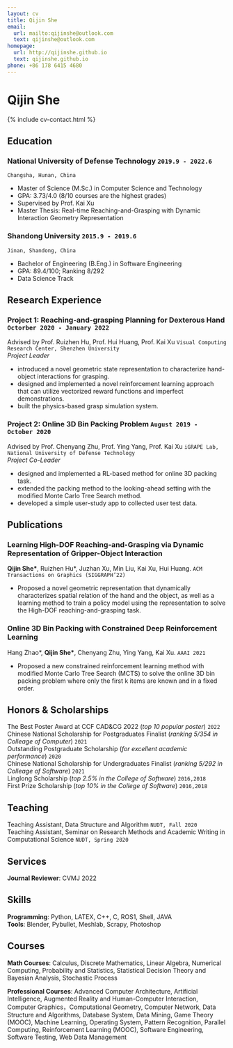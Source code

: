 ```yaml
---
layout: cv
title: Qijin She
email:
  url: mailto:qijinshe@outlook.com
  text: qijinshe@outlook.com
homepage:
  url: http://qijinshe.github.io
  text: qijinshe.github.io
phone: +86 178 6415 4680
---
```


# Qijin She

{% include cv-contact.html %}
<!-- ## **Introduction**
My research interests are in reinforcement learning, computer graphics and robotics, with a focus on applying learning methods to robotic manipulation and animation generation. -->

## **Education**

### **National University of Defense Technology** `2019.9 - 2022.6`

```
Changsha, Hunan, China
```

- Master of Science (M.Sc.) in Computer Science and Technology
- GPA: 3.73/4.0 (8/10 courses are the highest grades)
- Supervised by Prof. Kai Xu
- Master Thesis: Real-time Reaching-and-Grasping with Dynamic Interaction Geometry Representation

### **Shandong University** `2015.9 - 2019.6`

```
Jinan, Shandong, China
```

- Bachelor of Engineering (B.Eng.) in Software Engineering
- GPA: 89.4/100; Ranking 8/292
- Data Science Track


## **Research Experience**

### **Project 1: Reaching-and-grasping Planning for Dexterous Hand** `Octorber 2020 - January 2022` <br>
Advised by Prof. Ruizhen Hu, Prof. Hui Huang, Prof. Kai Xu `Visual Computing Research Center, Shenzhen University`<br>
_Project Leader_ <br>
* introduced a novel geometric state representation to characterize hand-object interactions for grasping.
* designed and implemented a novel reinforcement learning approach that can utilize vectorized reward functions and imperfect demonstrations.
* built the physics-based grasp simulation system.

### **Project 2: Online 3D Bin Packing Problem** `August 2019 - October 2020`<br>
Advised by Prof. Chenyang Zhu, Prof. Ying Yang, Prof. Kai Xu `iGRAPE Lab, National University of Defense Technology` <br>
_Project Co-Leader_ <br>
* designed and implemented a RL-based method for online 3D packing task.
* extended the packing method to the looking-ahead setting with the modified Monte Carlo Tree Search method.
* developed a simple user-study app to collected user test data.


## **Publications**
<!-- * indicates equal contribution -->
### **Learning High-DOF Reaching-and-Grasping via Dynamic Representation of Gripper-Object Interaction** <br>
**Qijin She\***, Ruizhen Hu*, Juzhan Xu, Min Liu, Kai Xu, Hui Huang. `ACM Transactions on Graphics (SIGGRAPH’22)`<br>
* Proposed a novel geometric representation that dynamically characterizes spatial relation of the hand and the object, as well as a learning method
to train a policy model using the representation to solve the High-DOF reaching-and-grasping task.

### **Online 3D Bin Packing with Constrained Deep Reinforcement Learning**<br>
Hang Zhao*, **Qijin She\***, Chenyang Zhu, Ying Yang, Kai Xu. `AAAI 2021` <br>
* Proposed a new constrained reinforcement learning method with modified Monte Carlo Tree Search (MCTS) to solve the online 3D bin packing problem where only the first k items are known and in a fixed order.

## **Honors & Scholarships**

The Best Poster Award at CCF CAD&CG 2022 (_top 10 popular poster_) `2022` <br>
Chinese National Scholarship for Postgraduates Finalist (_ranking 5/354 in Colleage of Computer_) `2021` <br>
Outstanding Postgraduate Scholarship (_for excellent academic performance_) `2020` <br>
Chinese National Scholarship for Undergraduates Finalist (_ranking 5/292 in Colleage of Software_) `2021`  <br>
Linglong Scholarship (_top 2.5% in the College of Software_) `2016,2018`  <br>
First Prize Scholarship (_top 10% in the College of Software_) `2016,2018`  <br>

## **Teaching**
Teaching Assistant, Data Structure and Algorithm `NUDT, Fall 2020` <br>
Teaching Assistant, Seminar on Research Methods and Academic Writing in Computational Science `NUDT, Spring 2020` <br>

## **Services**

**Journal Reviewer**: CVMJ 2022

## **Skills**
**Programming**: Python, LATEX, C++, C, ROS1, Shell, JAVA <br>
**Tools**: Blender, Pybullet, Meshlab, Scrapy, Photoshop <br>

## **Courses**
**Math Courses**: Calculus, Discrete Mathematics, Linear Algebra, Numerical Computing, Probability and Statistics, Statistical Decision Theory and Bayesian Analysis, Stochastic Process <br>

**Professional Courses**: Advanced Computer Architecture, Artificial Intelligence, Augmented Reality and Human-Computer Interaction, Computer Graphics，Computational Geometry, Computer Network, Data Structure and Algorithms, Database System, Data Mining, Game Theory (MOOC), Machine Learning, Operating System, Pattern Recognition, Parallel Computing, Reinforcement Learning (MOOC), Software Engineering, Software Testing, Web Data Management <br>



<!-- ### Footer

Last updated: May 2013 -->
